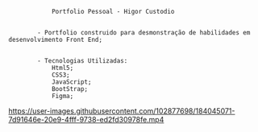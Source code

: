                 Portfolio Pessoal - Higor Custodio
            
             
            - Portfolio construido para desmonstração de habilidades em desenvolvimento Front End;
           
           
            - Tecnologias Utilizadas:
                Html5;
                CSS3;
                JavaScript;
                BootStrap;
                Figma;


https://user-images.githubusercontent.com/102877698/184045071-7d91646e-20e9-4fff-9738-ed2fd30978fe.mp4

